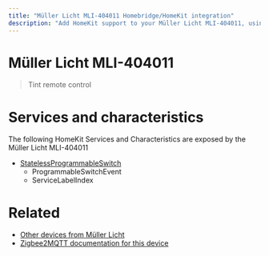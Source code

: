 ```yaml
---
title: "Müller Licht MLI-404011 Homebridge/HomeKit integration"
description: "Add HomeKit support to your Müller Licht MLI-404011, using Homebridge, Zigbee2MQTT and homebridge-z2m."
---
```

<!---
This file has been GENERATED using src/docgen/docgen.ts
DO NOT EDIT THIS FILE MANUALLY!
-->
# Müller Licht MLI-404011
> Tint remote control


# Services and characteristics
The following HomeKit Services and Characteristics are exposed by
the Müller Licht MLI-404011

* [StatelessProgrammableSwitch](../../action.md)
  * ProgrammableSwitchEvent
  * ServiceLabelIndex


# Related
* [Other devices from Müller Licht](../index.md#müller_licht)
* [Zigbee2MQTT documentation for this device](https://www.zigbee2mqtt.io/devices/MLI-404011.html)